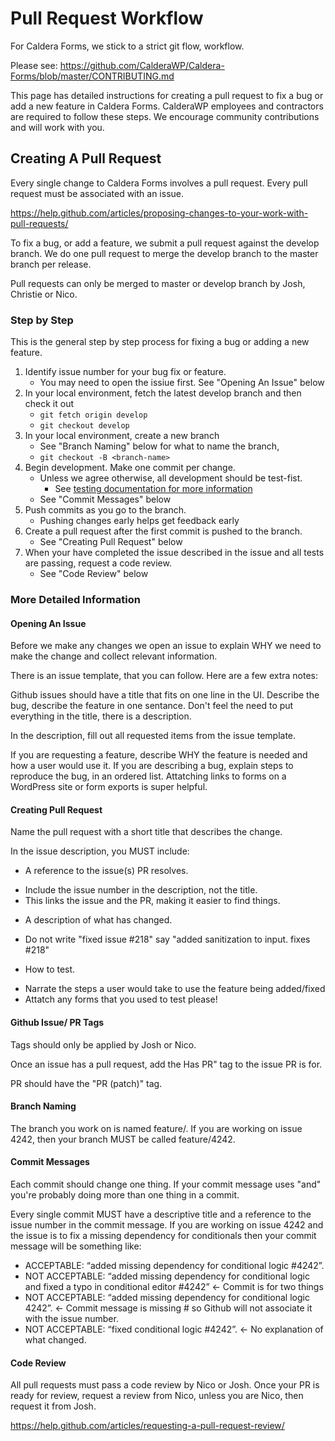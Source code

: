 # Pull Request Workflow


For Caldera Forms, we stick to a strict git flow, workflow.

Please see: https://github.com/CalderaWP/Caldera-Forms/blob/master/CONTRIBUTING.md

This page has detailed instructions for creating a pull request to fix a bug or add a new feature in Caldera Forms. CalderaWP employees and contractors are required to follow these steps. We encourage community contributions and will work with you.

## Creating A Pull Request

Every single change to Caldera Forms involves a pull request. Every pull request must be associated with an issue.

https://help.github.com/articles/proposing-changes-to-your-work-with-pull-requests/

To fix a bug, or add a feature, we submit a pull request against the develop branch. We do one pull request to merge the develop branch to the master branch per release.

Pull requests can only be merged to master or develop branch by Josh, Christie or Nico. 

### Step by Step
This is the general step by step process for fixing a bug or adding a new feature.

1. Identify issue number for your bug fix or feature.
    - You may need to open the issiue first. See "Opening An Issue" below
1. In your local environment, fetch the latest develop branch and then check it out
    - `git fetch origin develop`
    - `git checkout develop`
1. In your local environment, create a new branch
    - See "Branch Naming" below for what to name the branch,
    - `git checkout -B <branch-name>`
1. Begin development. Make one commit per change.
    - Unless we agree otherwise, all development should be test-fist.
      - See [testing documentation for more information](./contributing/testing.md)
    - See "Commit Messages" below
1. Push commits as you go to the branch.
    - Pushing changes early helps get feedback early
1. Create a pull request after the first commit is pushed to the branch.
    - See "Creating Pull Request" below
1. When your have completed the issue described in the issue and all tests are passing, request a code review.
    - See "Code Review" below

### More Detailed Information


#### Opening An Issue
Before we make any changes we open an issue to explain WHY we need to make the change and collect relevant information. 

There is an issue template, that you can follow. Here are a few extra notes:

Github issues should have a title that fits on one line in the UI. Describe the bug, describe the feature in one sentance. Don't feel the need to put everything in the title, there is a description.

In the description, fill out all requested items from the issue template.

If you are requesting a feature, describe WHY the feature is needed and how a user would use it. If you are describing a bug, explain steps to reproduce the bug, in an ordered list. Attatching links to forms on a WordPress site or form exports is super helpful.

#### Creating Pull Request

Name the pull request with a short title that describes the change.

In the issue description, you MUST include:

*   A reference to the issue(s) PR resolves.
  - Include the issue number in the description, not the title.
  - This links the issue and the PR, making it easier to find things.
*   A description of what has changed.
  - Do not write "fixed issue #218" say "added sanitization to input. fixes #218"
*   How to test.
  - Narrate the steps a user would take to use the feature being added/fixed
  - Attatch any forms that you used to test please!
  
#### Github Issue/ PR Tags
Tags should only be applied by Josh or Nico.

Once an issue has a pull request, add the  Has PR" tag to the issue PR is for. 

PR should have the "PR (patch)" tag.

#### Branch Naming

The branch you work on is named feature/<issue-id>. If you are working on issue 4242, then your branch MUST be called feature/4242.

#### Commit Messages

Each commit should change one thing. If your commit message uses "and" you're probably doing more than one thing in a commit.

Every single commit MUST have a descriptive title and a reference to the issue number in the commit message. If you are working on issue 4242 and the issue is to fix a missing dependency for conditionals then your commit message will be something like: 

*   ACCEPTABLE: “added missing dependency for conditional logic #4242”.
*   NOT ACCEPTABLE: “added missing dependency for conditional logic and fixed a typo in conditional editor #4242” <- Commit is for two things
*   NOT ACCEPTABLE: “added missing dependency for conditional logic 4242”. <- Commit message is missing # so Github will not associate it with the issue number.
*   NOT ACCEPTABLE: “fixed conditional logic #4242”. <- No explanation of what changed.  

#### Code Review

All pull requests must pass a code review by Nico or Josh. Once your PR is ready for review, request a review from Nico, unless you are Nico, then request it from Josh.

https://help.github.com/articles/requesting-a-pull-request-review/

